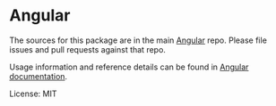 ﻿Angular
=======

The sources for this package are in the main [Angular](https://github.com/angular/angular) repo. Please file issues and pull requests against that repo.

Usage information and reference details can be found in [Angular documentation](https://angular.io/docs).

License: MIT
